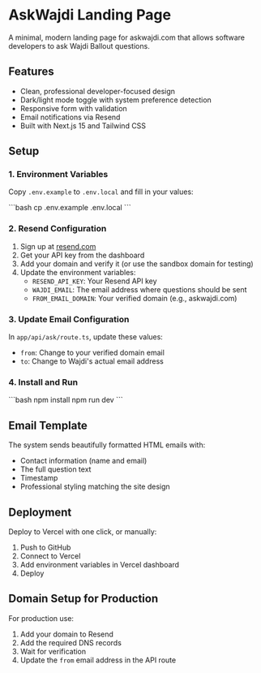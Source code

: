# AskWajdi Landing Page

A minimal, modern landing page for askwajdi.com that allows software developers to ask Wajdi Ballout questions.

## Features

- Clean, professional developer-focused design
- Dark/light mode toggle with system preference detection
- Responsive form with validation
- Email notifications via Resend
- Built with Next.js 15 and Tailwind CSS

## Setup

### 1. Environment Variables

Copy `.env.example` to `.env.local` and fill in your values:

\`\`\`bash
cp .env.example .env.local
\`\`\`

### 2. Resend Configuration

1. Sign up at [resend.com](https://resend.com)
2. Get your API key from the dashboard
3. Add your domain and verify it (or use the sandbox domain for testing)
4. Update the environment variables:
   - `RESEND_API_KEY`: Your Resend API key
   - `WAJDI_EMAIL`: The email address where questions should be sent
   - `FROM_EMAIL_DOMAIN`: Your verified domain (e.g., askwajdi.com)

### 3. Update Email Configuration

In `app/api/ask/route.ts`, update these values:
- `from`: Change to your verified domain email
- `to`: Change to Wajdi's actual email address

### 4. Install and Run

\`\`\`bash
npm install
npm run dev
\`\`\`

## Email Template

The system sends beautifully formatted HTML emails with:
- Contact information (name and email)
- The full question text
- Timestamp
- Professional styling matching the site design

## Deployment

Deploy to Vercel with one click, or manually:

1. Push to GitHub
2. Connect to Vercel
3. Add environment variables in Vercel dashboard
4. Deploy

## Domain Setup for Production

For production use:
1. Add your domain to Resend
2. Add the required DNS records
3. Wait for verification
4. Update the `from` email address in the API route
